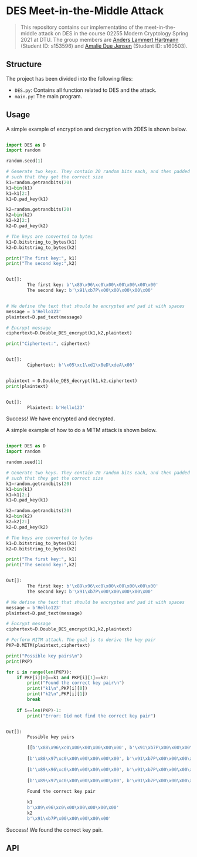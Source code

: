 # DES Meet-in-the-Middle Attack

> This repository contains our implementatino of the meet-in-the-middle attack on DES in the course 02255 Modern Cryptology Spring 2021 at DTU. The group members are [Anders Lammert Hartmann](https://github.com/AndersHartmann) 
(Student ID: s153596) and [Amalie Due Jensen](https://github.com/AmalieDue) (Student ID: s160503).

## Structure

The project has been divided into the following files:

* `DES.py`: Contains all function related to DES and the attack.
* `main.py`: The main program.

## Usage

A simple example of encryption and decryption with 2DES is shown below.

```python

import DES as D
import random

random.seed(1)

# Generate two keys. They contain 20 random bits each, and then padded with 0's
# such that they get the correct size
k1=random.getrandbits(20)
k1=bin(k1)
k1=k1[2:]
k1=D.pad_key(k1)

k2=random.getrandbits(20)
k2=bin(k2)
k2=k2[2:]
k2=D.pad_key(k2)

# The keys are converted to bytes
k1=D.bitstring_to_bytes(k1)
k2=D.bitstring_to_bytes(k2)

print("The first key:", k1)
print("The second key:",k2)

```

```python

Out[]:
        The first key: b'\x89\x96\xc0\x00\x00\x00\x00\x00'
        The second key: b'\x91\xb7P\x00\x00\x00\x00\x00'

```

```python

# We define the text that should be encrypted and pad it with spaces
message = b'Hello123'
plaintext=D.pad_text(message)

# Encrypt message
ciphertext=D.Double_DES_encrypt(k1,k2,plaintext)

print("Ciphertext:", ciphertext)
```

```python

Out[]:
        Ciphertext: b'\x05\xc1\xd1\x8eD\xdeA\x00'

```

```python

plaintext = D.Double_DES_decrypt(k1,k2,ciphertext)
print(plaintext)

```

```python

Out[]:
        Plaintext: b'Hello123'

```

Success! We have encrypted and decrypted.


A simple example of how to do a MITM attack is shown below.

```python

import DES as D
import random

random.seed(1)

# Generate two keys. They contain 20 random bits each, and then padded with 0's
# such that they get the correct size
k1=random.getrandbits(20)
k1=bin(k1)
k1=k1[2:]
k1=D.pad_key(k1)

k2=random.getrandbits(20)
k2=bin(k2)
k2=k2[2:]
k2=D.pad_key(k2)

# The keys are converted to bytes
k1=D.bitstring_to_bytes(k1)
k2=D.bitstring_to_bytes(k2)

print("The first key:", k1)
print("The second key:",k2)

```

```python

Out[]:
        The first key: b'\x89\x96\xc0\x00\x00\x00\x00\x00'
        The second key: b'\x91\xb7P\x00\x00\x00\x00\x00'

```

```python
# We define the text that should be encrypted and pad it with spaces
message = b'Hello123'
plaintext=D.pad_text(message)

# Encrypt message
ciphertext=D.Double_DES_encrypt(k1,k2,plaintext)

# Perform MITM attack. The goal is to derive the key pair
PKP=D.MITM(plaintext,ciphertext)

print("Possible key pairs\n")
print(PKP)

for i in range(len(PKP)): 
    if PKP[i][0]==k1 and PKP[i][1]==k2:
        print("Found the correct key pair\n")
        print("k1\n",PKP[i][0])
        print("k2\n",PKP[i][1])
        break
    
    if i==len(PKP)-1:
        print("Error: Did not find the correct key pair")

```

```python

Out[]:
        Possible key pairs

        [[b'\x88\x96\xc0\x00\x00\x00\x00\x00', b'\x91\xb7P\x00\x00\x00\x00\x00'],
        
        [b'\x88\x97\xc0\x00\x00\x00\x00\x00', b'\x91\xb7P\x00\x00\x00\x00\x00'], 
        
        [b'\x89\x96\xc0\x00\x00\x00\x00\x00', b'\x91\xb7P\x00\x00\x00\x00\x00'], 
        
        [b'\x89\x97\xc0\x00\x00\x00\x00\x00', b'\x91\xb7P\x00\x00\x00\x00\x00']]
        
        Found the correct key pair

        k1
        b'\x89\x96\xc0\x00\x00\x00\x00\x00'
        k2
        b'\x91\xb7P\x00\x00\x00\x00\x00'

```

Success! We found the correct key pair.

## API